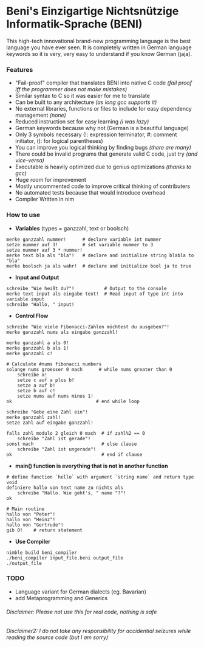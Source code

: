 # Beni's Einzigartige Nichtsnützige Informatik-Sprache (BENI)

This high-tech innovational brand-new programming language is the best language you have ever seen. It is completely written in German language keywords so it is very, very easy to understand if you know German (jaja).

### Features
- "Fail-proof" compiler that translates BENI into native C code *(fail proof iff the programmer does not make mistakes)*
- Similar syntax to C so it was easier for me to translate
- Can be built to any architecture *(as long gcc supports it)*
- No external libraries, functions or files to include for easy dependency management *(none)*
- Reduced instruction set for easy learning *(i was lazy)*
- German keywords because why not (German is a beautiful language)
- Only 3 symbols necessary (!: expression terminator, #: comment initiator, (): for logical parentheses)
- You can improve you logical thinking by finding bugs *(there are many)*
- There could be invalid programs that generate valid C code, just try *(and vice-versa)*
- Executable is heavily optimized due to genius optimizations *(thanks to gcc)*
- Huge room for improvement
- Mostly uncommented code to improve critical thinking of contributers
- No automated tests because that would introduce overhead
- Compiler Written in nim

### How to use

- **Variables** (types = ganzzahl, text or boolsch)
```
merke ganzzahl nummer!      # declare variable int nummer
setze nummer auf 3!         # set variable nummer to 3
setze nummer auf 3 * nummer!
merke text bla als "bla"!   # declare and initialize string blabla to "bla"
merke boolsch ja als wahr!  # declare and initialize bool ja to true
```

- **Input and Output**
```
schreibe "Wie heißt du?"!           # Output to the console
merke text input als eingabe text!  # Read input of type int into variable input
schreibe "Hallo, " input!
```

- **Control Flow**
```
schreibe "Wie viele Fibonacci-Zahlen möchtest du ausgeben?"!
merke ganzzahl nums als eingabe ganzzahl!

merke ganzzahl a als 0!
merke ganzzahl b als 1!
merke ganzzahl c!

# Calculate #nums fibonacci numbers
solange nums groesser 0 mach      # while nums greater than 0
    schreibe a!
    setze c auf a plus b!
    setze a auf b!
    setze b auf c!
    setze nums auf nums minus 1!
ok                               # end while loop
```

```
schreibe "Gebe eine Zahl ein"!
merke ganzzahl zahl!
setze zahl auf eingabe ganzzahl!

falls zahl modulo 2 gleich 0 mach  # if zahl%2 == 0
    schreibe "Zahl ist gerade"!
sonst mach                         # else clause
    schreibe "Zahl ist ungerade"!
ok                                 # end if clause
```

- **main() function is everything that is not in another function**
```
# define function `hello` with argument `string name` and return type void
definiere hallo von text name zu nichts als
    schreibe "Hallo. Wie geht's, " name "?"!
ok

# Main routine
hallo von "Peter"!
hallo von "Heinz"!
hallo von "Gertrude"!
gib 0!    # return statement
```

- **Use Compiler**
```
nimble build beni_compiler
./beni_compiler input_file.beni output_file
./output_file
```

### TODO
- Language variant for German dialects (eg. Bavarian)
- add Metaprogramming and Generics

###### Disclaimer:  *Please not use this for real code, nothing is safe*
###### Disclaimer2: *I do not take any responsibility for accidential seizures while reading the source code* (but I am sorry)
